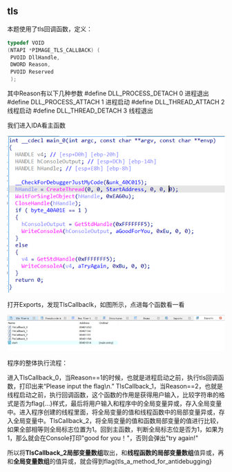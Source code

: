 ## tls

本题使用了tls回调函数，定义：

```c
typedef VOID
(NTAPI *PIMAGE_TLS_CALLBACK) (
 PVOID DllHandle, 
 DWORD Reason, 
 PVOID Reserved
 );
```

其中Reason有以下几种参数
\#define DLL_PROCESS_DETACH 0 进程退出
#define DLL_PROCESS_ATTACH 1 进程启动
#define DLL_THREAD_ATTACH 2  线程启动
#define DLL_THREAD_DETACH 3  线程退出

我们进入IDA看主函数

![main](image-20210520154301702.png)

打开Exports，发现TlsCallbaclk，如图所示，点进每个函数看一看

![Exports](image-20210520154152227.png)

程序的整体执行流程：

​    进入TlsCallback_0，当Reason==1的时候，也就是进程启动之前，执行tls回调函数，打印出来“Please input the flag\n.”
​	TlsCallback_1，当Reason==2，也就是线程启动之前，执行回调函数，这个函数的作用是获得用户输入，比较字符串的格式是否为flag{...}样式，最后将用户输入和程序中的全局变量异或，存入全局变量中。
​	进入程序创建的线程里面，将全局变量的值和线程函数中的局部变量异或，存入全局变量中。
​	TlsCallback_2，将全局变量的值和函数局部变量的值进行比较，如果全部相等则全局标志位置为1。
​	回到主函数，判断全局标志位是否为1，如果为1，那么就会在Console打印"good for you！"，否则会弹出"try again!"

​	所以将**TlsCallback_2局部变量数组**取出，和**线程函数的局部变量数组**值异或，再和**全局变量数组**的值异或，就会得到flag{tls_a_method_for_antidebugging}
